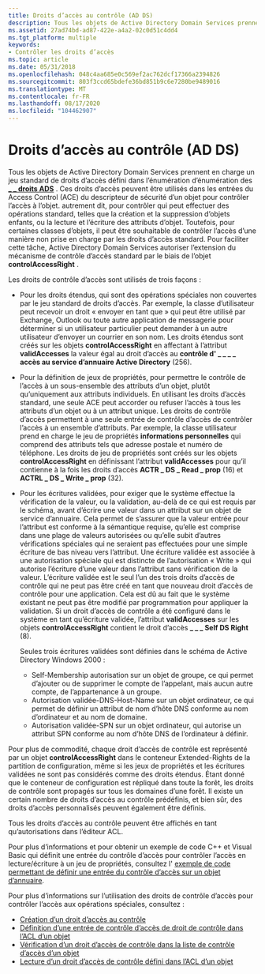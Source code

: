```yaml
---
title: Droits d’accès au contrôle (AD DS)
description: Tous les objets de Active Directory Domain Services prennent en charge un jeu standard de droits d’accès défini dans l’énumération d’énumération des \_ droits ADS \_ .
ms.assetid: 27ad74bd-ad87-422e-a4a2-02c0d51c4dd4
ms.tgt_platform: multiple
keywords:
- Contrôler les droits d’accès
ms.topic: article
ms.date: 05/31/2018
ms.openlocfilehash: 048c4aa685e0c569ef2ac762dcf17366a2394826
ms.sourcegitcommit: 803f3ccd65bdefe36bd851b9c6e7280be9489016
ms.translationtype: MT
ms.contentlocale: fr-FR
ms.lasthandoff: 08/17/2020
ms.locfileid: "104462907"
---
```

# <a name="control-access-rights-ad-ds"></a>Droits d’accès au contrôle (AD DS)

Tous les objets de Active Directory Domain Services prennent en charge un jeu standard de droits d’accès défini dans l’énumération d’énumération des [**\_ \_ droits ADS**](/windows/win32/api/iads/ne-iads-ads_rights_enum) . Ces droits d’accès peuvent être utilisés dans les entrées du Access Control (ACE) du descripteur de sécurité d’un objet pour contrôler l’accès à l’objet. autrement dit, pour contrôler qui peut effectuer des opérations standard, telles que la création et la suppression d’objets enfants, ou la lecture et l’écriture des attributs d’objet. Toutefois, pour certaines classes d’objets, il peut être souhaitable de contrôler l’accès d’une manière non prise en charge par les droits d’accès standard. Pour faciliter cette tâche, Active Directory Domain Services autoriser l’extension du mécanisme de contrôle d’accès standard par le biais de l’objet **controlAccessRight** .

Les droits de contrôle d’accès sont utilisés de trois façons :

-   Pour les droits étendus, qui sont des opérations spéciales non couvertes par le jeu standard de droits d’accès. Par exemple, la classe d’utilisateur peut recevoir un droit « envoyer en tant que » qui peut être utilisé par Exchange, Outlook ou toute autre application de messagerie pour déterminer si un utilisateur particulier peut demander à un autre utilisateur d’envoyer un courrier en son nom. Les droits étendus sont créés sur les objets **controlAccessRight** en affectant à l’attribut **validAccesses** la valeur égal au droit d’accès au **contrôle d' \_ \_ \_ \_ accès au service d’annuaire Active Directory** (256).
-   Pour la définition de jeux de propriétés, pour permettre le contrôle de l’accès à un sous-ensemble des attributs d’un objet, plutôt qu’uniquement aux attributs individuels. En utilisant les droits d’accès standard, une seule ACE peut accorder ou refuser l’accès à tous les attributs d’un objet ou à un attribut unique. Les droits de contrôle d’accès permettent à une seule entrée de contrôle d’accès de contrôler l’accès à un ensemble d’attributs. Par exemple, la classe utilisateur prend en charge le jeu de propriétés **informations personnelles** qui comprend des attributs tels que adresse postale et numéro de téléphone. Les droits de jeu de propriétés sont créés sur les objets **controlAccessRight** en définissant l’attribut **validAccesses** pour qu’il contienne à la fois les droits d’accès **ACTR \_ DS \_ Read \_ prop** (16) et **ACTRL \_ DS \_ Write \_ prop** (32).
-   Pour les écritures validées, pour exiger que le système effectue la vérification de la valeur, ou la validation, au-delà de ce qui est requis par le schéma, avant d’écrire une valeur dans un attribut sur un objet de service d’annuaire. Cela permet de s’assurer que la valeur entrée pour l’attribut est conforme à la sémantique requise, qu’elle est comprise dans une plage de valeurs autorisées ou qu’elle subit d’autres vérifications spéciales qui ne seraient pas effectuées pour une simple écriture de bas niveau vers l’attribut. Une écriture validée est associée à une autorisation spéciale qui est distincte de l’autorisation « Write <attribute> » qui autorise l’écriture d’une valeur dans l’attribut sans vérification de la valeur. L’écriture validée est le seul l’un des trois droits d’accès de contrôle qui ne peut pas être créé en tant que nouveau droit d’accès de contrôle pour une application. Cela est dû au fait que le système existant ne peut pas être modifié par programmation pour appliquer la validation. Si un droit d’accès de contrôle a été configuré dans le système en tant qu’écriture validée, l’attribut **validAccesses** sur les objets **controlAccessRight** contient le droit d’accès **\_ \_ \_ Self DS Right** (8).

    Seules trois écritures validées sont définies dans le schéma de Active Directory Windows 2000 :

    -   Self-Membership autorisation sur un objet de groupe, ce qui permet d’ajouter ou de supprimer le compte de l’appelant, mais aucun autre compte, de l’appartenance à un groupe.
    -   Autorisation validée-DNS-Host-Name sur un objet ordinateur, ce qui permet de définir un attribut de nom d’hôte DNS conforme au nom d’ordinateur et au nom de domaine.
    -   Autorisation validée-SPN sur un objet ordinateur, qui autorise un attribut SPN conforme au nom d’hôte DNS de l’ordinateur à définir.

Pour plus de commodité, chaque droit d’accès de contrôle est représenté par un objet **controlAccessRight** dans le conteneur Extended-Rights de la partition de configuration, même si les jeux de propriétés et les écritures validées ne sont pas considérés comme des droits étendus. Étant donné que le conteneur de configuration est répliqué dans toute la forêt, les droits de contrôle sont propagés sur tous les domaines d’une forêt. Il existe un certain nombre de droits d’accès au contrôle prédéfinis, et bien sûr, des droits d’accès personnalisés peuvent également être définis.

Tous les droits d’accès au contrôle peuvent être affichés en tant qu’autorisations dans l’éditeur ACL.

Pour plus d’informations et pour obtenir un exemple de code C++ et Visual Basic qui définit une entrée du contrôle d’accès pour contrôler l’accès en lecture/écriture à un jeu de propriétés, consultez l' [exemple de code permettant de définir une entrée du contrôle d’accès sur un objet d’annuaire](example-code-for-setting-an-ace-on-a-directory-object.md).

Pour plus d’informations sur l’utilisation des droits de contrôle d’accès pour contrôler l’accès aux opérations spéciales, consultez :

-   [Création d’un droit d’accès au contrôle](creating-a-control-access-right.md)
-   [Définition d’une entrée de contrôle d’accès de droit de contrôle dans l’ACL d’un objet](setting-a-control-access-right-ace-in-an-objectampaposs-acl.md)
-   [Vérification d’un droit d’accès de contrôle dans la liste de contrôle d’accès d’un objet](checking-a-control-access-right-in-an-objectampaposs-acl.md)
-   [Lecture d’un droit d’accès de contrôle défini dans l’ACL d’un objet](reading-a-control-access-right-set-in-an-objectampaposs-acl.md)

 

 